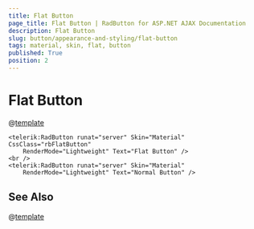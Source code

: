 ```yaml
---
title: Flat Button
page_title: Flat Button | RadButton for ASP.NET AJAX Documentation
description: Flat Button
slug: button/appearance-and-styling/flat-button
tags: material, skin, flat, button
published: True
position: 2
---
```


# Flat Button

@[template](/_templates/button/flat-button-template.md#intro "control: RadButton")

````ASP.NET
<telerik:RadButton runat="server" Skin="Material" CssClass="rbFlatButton"
    RenderMode="Lightweight" Text="Flat Button" />
<br />
<telerik:RadButton runat="server" Skin="Material" 
    RenderMode="Lightweight" Text="Normal Button" />
````

## See Also

@[template](/_templates/button/flat-button-template.md#see-also "exclude: RadButton")